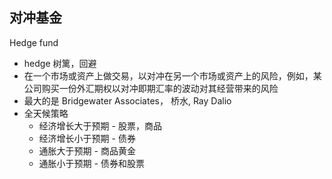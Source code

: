 <!-- 
title: 对冲基金
from: news
create: 2018-07-06
tags: news,economics
-->

## 对冲基金 

Hedge fund

- hedge 树篱，回避
- 在一个市场或资产上做交易，以对冲在另一个市场或资产上的风险，例如，某公司购买一份外汇期权以对冲即期汇率的波动对其经营带来的风险
- 最大的是 Bridgewater Associates， 桥水, Ray Dalio
- 全天候策略
  * 经济增长大于预期 - 股票，商品
  * 经济增长小于预期 - 债券
  * 通胀大于预期 - 商品黄金
  * 通胀小于预期 - 债券和股票